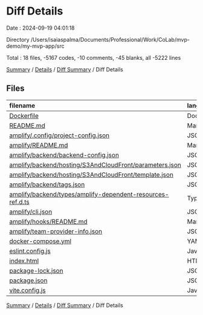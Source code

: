 # Diff Details

Date : 2024-09-19 04:01:18

Directory /Users/isaiaspalma/Documents/Professional/Work/CoLab/mvp-demo/my-mvp-app/src

Total : 18 files,  -5167 codes, -10 comments, -45 blanks, all -5222 lines

[Summary](results.md) / [Details](details.md) / [Diff Summary](diff.md) / Diff Details

## Files
| filename | language | code | comment | blank | total |
| :--- | :--- | ---: | ---: | ---: | ---: |
| [Dockerfile](/Dockerfile) | Docker | -8 | -8 | -8 | -24 |
| [README.md](/README.md) | Markdown | -27 | 0 | -22 | -49 |
| [amplify/.config/project-config.json](/amplify/.config/project-config.json) | JSON | -17 | 0 | 0 | -17 |
| [amplify/README.md](/amplify/README.md) | Markdown | -7 | 0 | -2 | -9 |
| [amplify/backend/backend-config.json](/amplify/backend/backend-config.json) | JSON | -8 | 0 | 0 | -8 |
| [amplify/backend/hosting/S3AndCloudFront/parameters.json](/amplify/backend/hosting/S3AndCloudFront/parameters.json) | JSON | -3 | 0 | 0 | -3 |
| [amplify/backend/hosting/S3AndCloudFront/template.json](/amplify/backend/hosting/S3AndCloudFront/template.json) | JSON | -273 | 0 | 0 | -273 |
| [amplify/backend/tags.json](/amplify/backend/tags.json) | JSON | -10 | 0 | 0 | -10 |
| [amplify/backend/types/amplify-dependent-resources-ref.d.ts](/amplify/backend/types/amplify-dependent-resources-ref.d.ts) | TypeScript | -14 | 0 | 0 | -14 |
| [amplify/cli.json](/amplify/cli.json) | JSON | -64 | 0 | 0 | -64 |
| [amplify/hooks/README.md](/amplify/hooks/README.md) | Markdown | -4 | 0 | -4 | -8 |
| [amplify/team-provider-info.json](/amplify/team-provider-info.json) | JSON | -20 | 0 | 0 | -20 |
| [docker-compose.yml](/docker-compose.yml) | YAML | -12 | 0 | -2 | -14 |
| [eslint.config.js](/eslint.config.js) | JavaScript | -37 | 0 | -2 | -39 |
| [index.html](/index.html) | HTML | -13 | 0 | -1 | -14 |
| [package-lock.json](/package-lock.json) | JSON | -4,597 | 0 | -1 | -4,598 |
| [package.json](/package.json) | JSON | -39 | 0 | -1 | -40 |
| [vite.config.js](/vite.config.js) | JavaScript | -14 | -2 | -2 | -18 |

[Summary](results.md) / [Details](details.md) / [Diff Summary](diff.md) / Diff Details